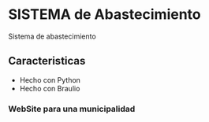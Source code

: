 SISTEMA de Abastecimiento
===========================

Sistema de abastecimiento

## Caracteristicas

* Hecho con Python
* Hecho con Braulio

### WebSite para una municipalidad
